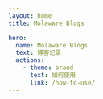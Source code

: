 ```yaml
---
layout: home
title: Molaware Blogs

hero:
  name: Molaware Blogs
  text: 博客记录
  actions:
    - theme: brand
      text: 如何使用
      link: /how-to-use/
---
```

